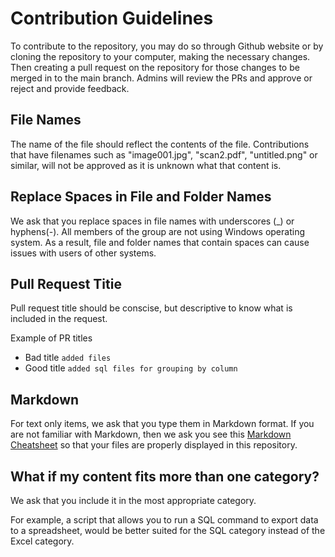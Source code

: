 # Contribution Guidelines

To contribute to the repository, you may do so through Github website or by cloning the repository 
to your computer, making the necessary changes. Then creating a pull request on the repository 
for those changes to be merged in to the main branch. Admins will review the PRs and approve or
reject and provide feedback.

## File Names

The name of the file should reflect the contents of the file. Contributions that have filenames
such as "image001.jpg", "scan2.pdf", "untitled.png" or similar, will not be approved as it is 
unknown what that content is.

## Replace Spaces in File and Folder Names

We ask that you replace spaces in file names with underscores (_) or hyphens(-). All members of 
the group are not using Windows operating system. As a result, file and folder names that 
contain spaces can cause issues with users of other systems.

## Pull Request Titie

Pull request title should be conscise, but descriptive to know what is included in the request. 

Example of PR titles

* Bad title ```added files```
* Good title ```added sql files for grouping by column```

## Markdown

For text only items, we ask that you type them in Markdown format. If you are not familiar 
with Markdown, then we ask you see this
[Markdown Cheatsheet](https://github.com/tchapi/markdown-cheatsheet) so that your files 
are properly displayed in this repository.

## What if my content fits more than one category?

We ask that you include it in the most appropriate category. 

For example, a script that allows you to run a SQL command to export data to a spreadsheet, 
would be better suited for the SQL category instead of the Excel category.

